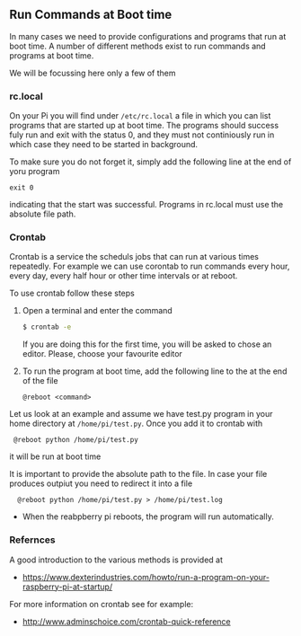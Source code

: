 ## Run Commands at Boot time

In many cases we need to provide configurations and programs that run
at boot time.  A number of different methods exist to run commands and
programs at boot time.


We will be focussing here only a few of them

### rc.local

On your Pi you will find under `/etc/rc.local` a file in which you can
list programs that are started up at boot time. The programs should
success fuly run and exit with the status 0, and they must not
continiously run in which case they need to be started in background.

To make sure you do not forget it, simply add the following line at
the end of yoru program

    exit 0

indicating that the start was successful. Programs in rc.local must
use the absolute file path.

### Crontab


Crontab is a service the scheduls jobs that can run at
various times repeatedly.  For example we can use corontab to run
commands every hour, every day, every half hour or other time
intervals or at reboot.

To use crontab follow these steps


1. Open a terminal and enter the command

   ```bash
   $ crontab -e
   ```
   
   If you are doing this for the first time, you will be asked to chose
   an editor. Please, choose your favourite editor
2. To run the program at boot time, add the following line to the at the end
   of the file

   ```
   @reboot <command>
   ```


Let us look at an example and assume we have test.py program in your
home directory at `/home/pi/test.py`. Once you add it to crontab with

     @reboot python /home/pi/test.py

it will be run at boot time

It is important to provide the absolute path to the file. In case your
file produces outpiut you need to redirect it into a file

      @reboot python /home/pi/test.py > /home/pi/test.log


* When the reabpberry pi reboots, the program will run automatically.


### Refernces

A good introduction to the various methods is provided at

* <https://www.dexterindustries.com/howto/run-a-program-on-your-raspberry-pi-at-startup/>

For more information on crontab see for example:

* <http://www.adminschoice.com/crontab-quick-reference>

